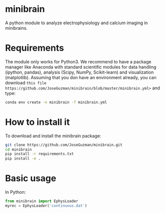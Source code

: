 # minibrain

A python module to analyze electrophysiology and calcium imaging in minibrains.

Requirements
============
The module only works for Python3. We recommend to have a package manager like Anaconda with standard scientific modules for data handling (ipython, pandas), analysis (Scipy, NumPy, Scikit-learn) and visualization (matplotlib). Assuming that you don have an environment already, you can download `this file https://github.com/JoseGuzman/minibrain/blob/master/minibrain.yml>` and type:

```bash
conda env create -n minibrain -f minibrain.yml
```

How to install it
=================
To download and install the minibrain package:

```bash
git clone https://github.com/JoseGuzman/minibrain.git
cd minibrain
pip install -r requirements.txt
pip install -e .
```

Basic usage
===========
In Python:

```python
from minibrain import EphysLoader
myrec = EphysLoader('continuous.dat')
```

